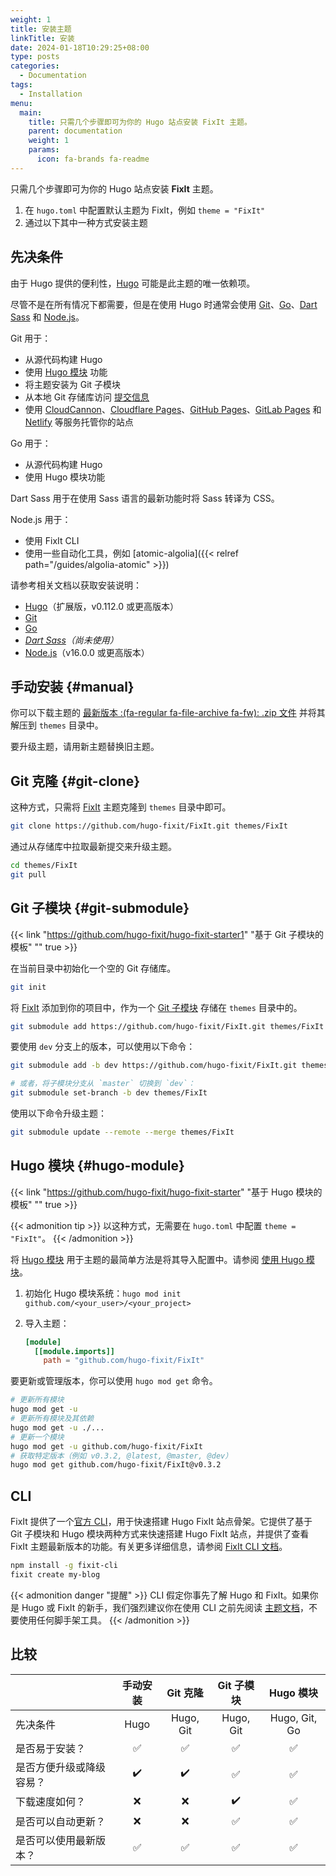 ```yaml
---
weight: 1
title: 安装主题
linkTitle: 安装
date: 2024-01-18T10:29:25+08:00
type: posts
categories:
  - Documentation
tags:
  - Installation
menu:
  main:
    title: 只需几个步骤即可为你的 Hugo 站点安装 FixIt 主题。
    parent: documentation
    weight: 1
    params:
      icon: fa-brands fa-readme
---
```


只需几个步骤即可为你的 Hugo 站点安装 **FixIt** 主题。

<!--more-->

1. 在 `hugo.toml` 中配置默认主题为 FixIt，例如 `theme = "FixIt"`
2. 通过以下其中一种方式安装主题

## 先决条件

由于 Hugo 提供的便利性，[Hugo][hugo] 可能是此主题的唯一依赖项。

尽管不是在所有情况下都需要，但是在使用 Hugo 时通常会使用 [Git][git]、[Go][go]、[Dart Sass][dart-sass] 和 [Node.js][node.js]。

Git 用于：

- 从源代码构建 Hugo
- 使用 [Hugo 模块][hugo-modules] 功能
- 将主题安装为 Git 子模块
- 从本地 Git 存储库访问 [提交信息][commit-info]
- 使用 [CloudCannon][cloudcannon]、[Cloudflare Pages][cloudflare-pages]、[GitHub Pages][github-pages]、[GitLab Pages][gitlab-pages] 和 [Netlify][netlify] 等服务托管你的站点

Go 用于：

- 从源代码构建 Hugo
- 使用 Hugo 模块功能

Dart Sass 用于在使用 Sass 语言的最新功能时将 Sass 转译为 CSS。

Node.js 用于：

- 使用 FixIt CLI
- 使用一些自动化工具，例如 [atomic-algolia]({{< relref path="/guides/algolia-atomic" >}})

请参考相关文档以获取安装说明：

- [Hugo][hugo-install]（扩展版，v0.112.0 或更高版本）
- [Git][git-install]
- [Go][go-install]
- _[Dart Sass][dart-sass-install]（尚未使用）_
- [Node.js][node-install]（v16.0.0 或更高版本）

## 手动安装 {#manual}

你可以下载主题的 [最新版本 :(fa-regular fa-file-archive fa-fw): .zip 文件][releases] 并将其解压到 `themes` 目录中。

要升级主题，请用新主题替换旧主题。

## Git 克隆 {#git-clone}

这种方式，只需将 [FixIt][fixit] 主题克隆到 `themes` 目录中即可。

```bash
git clone https://github.com/hugo-fixit/FixIt.git themes/FixIt
```

通过从存储库中拉取最新提交来升级主题。

```bash
cd themes/FixIt
git pull
```

## Git 子模块 {#git-submodule}

<!-- markdownlint-disable-next-line no-bare-urls -->
{{< link "https://github.com/hugo-fixit/hugo-fixit-starter1" "基于 Git 子模块的模板" "" true >}}

在当前目录中初始化一个空的 Git 存储库。

```bash
git init
```

将 [FixIt][fixit] 添加到你的项目中，作为一个 [Git 子模块][git-submodule] 存储在 `themes` 目录中的。

```bash
git submodule add https://github.com/hugo-fixit/FixIt.git themes/FixIt
```

要使用 `dev` 分支上的版本，可以使用以下命令：

```bash
git submodule add -b dev https://github.com/hugo-fixit/FixIt.git themes/FixIt

# 或者，将子模块分支从 `master` 切换到 `dev`：
git submodule set-branch -b dev themes/FixIt
```

使用以下命令升级主题：

```bash
git submodule update --remote --merge themes/FixIt
```

## Hugo 模块 {#hugo-module}

<!-- markdownlint-disable-next-line no-bare-urls -->
{{< link "https://github.com/hugo-fixit/hugo-fixit-starter" "基于 Hugo 模块的模板" "" true >}}

{{< admonition tip >}}
以这种方式，无需要在 `hugo.toml` 中配置 `theme = "FixIt"`。
{{< /admonition >}}

将 [Hugo 模块][hugo-modules] 用于主题的最简单方法是将其导入配置中。请参阅 [使用 Hugo 模块][use-hugo-modules]。

1. 初始化 Hugo 模块系统：`hugo mod init github.com/<your_user>/<your_project>`
2. 导入主题：

   ```toml
   [module]
     [[module.imports]]
       path = "github.com/hugo-fixit/FixIt"
   ```

要更新或管理版本，你可以使用 `hugo mod get` 命令。

```bash
# 更新所有模块
hugo mod get -u
# 更新所有模块及其依赖
hugo mod get -u ./...
# 更新一个模块
hugo mod get -u github.com/hugo-fixit/FixIt
# 获取特定版本（例如 v0.3.2, @latest, @master, @dev）
hugo mod get github.com/hugo-fixit/FixIt@v0.3.2
```

## CLI

FixIt 提供了一个[官方 CLI][fixit-cli]，用于快速搭建 Hugo FixIt 站点骨架。它提供了基于 Git 子模块和 Hugo 模块两种方式来快速搭建 Hugo FixIt 站点，并提供了查看 FixIt 主题最新版本的功能。有关更多详细信息，请参阅 [FixIt CLI 文档][fixit-cli]。

```bash
npm install -g fixit-cli
fixit create my-blog
```

<!-- markdownlint-disable search-replace -->

{{< admonition danger "提醒" >}}
CLI 假定你事先了解 Hugo 和 FixIt。如果你是 Hugo 或 FixIt 的新手，我们强烈建议你在使用 CLI 之前先阅读 [主题文档](../)，不要使用任何脚手架工具。
{{< /admonition >}}

## 比较

|                          | 手动安装           | Git 克隆           | Git 子模块         | Hugo 模块          |
| ------------------------ | :----------------: | :----------------: | :----------------: | :----------------: |
| 先决条件                 | Hugo               | Hugo, Git          | Hugo, Git          | Hugo, Git, Go      |
| 是否易于安装？           | :white_check_mark: | :white_check_mark: | :white_check_mark: | :white_check_mark: |
| 是否方便升级或降级容易？ | :heavy_check_mark: | :heavy_check_mark: | :white_check_mark: | :white_check_mark: |
| 下载速度如何？           | :x:                | :x:                | :heavy_check_mark: | :white_check_mark: |
| 是否可以自动更新？       | :x:                | :x:                | :white_check_mark: | :white_check_mark: |
| 是否可以使用最新版本？   | :white_check_mark: | :white_check_mark: | :white_check_mark: | :white_check_mark: |

<!-- link reference definition -->
[hugo]: https://gohugo.io/
[hugo-install]: https://gohugo.io/installation/
[git]: https://git-scm.com/
[git-install]: https://git-scm.com/book/en/v2/Getting-Started-Installing-Git
[go]: https://go.dev/
[go-install]: https://go.dev/doc/install
[dart-sass]: https://gohugo.io/hugo-pipes/transpile-sass-to-css/#dart-sass
[dart-sass-install]: https://gohugo.io/hugo-pipes/transpile-sass-to-css/#dart-sass
[node.js]: https://nodejs.org/
[node-install]: https://nodejs.org/en/download/
[commit-info]: https://gohugo.io/variables/git/
[cloudcannon]: https://cloudcannon.com/
[cloudflare-pages]: https://pages.cloudflare.com/
[github-pages]: https://pages.github.com/
[gitlab-pages]: https://docs.gitlab.com/ee/user/project/pages/
[netlify]: https://www.netlify.com/
[fixit]: https://github.com/hugo-fixit/FixIt
[fixit-cli]: https://github.com/hugo-fixit/fixit-cli
[releases]: https://github.com/hugo-fixit/FixIt/releases
[git-submodule]: https://git-scm.com/book/en/v2/Git-Tools-Submodules
[hugo-modules]: https://gohugo.io/hugo-modules/
[use-hugo-modules]: https://gohugo.io/hugo-modules/use-modules/
